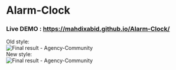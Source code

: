# Alarm-Clock
### Live DEMO : https://mahdixabid.github.io/Alarm-Clock/
Old style: <br>  ![Final result -  Agency-Community](/src/old_style.png) <br>
New style: <br>  ![Final result -  Agency-Community](/src/new_style.gif) <br>
